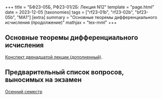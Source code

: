 +++
title = "БФ23-05Б, РФ23-01/2Б: Лекция N12"
template = "page.html"
date = 2023-12-05
[taxonomies]
tags = ["rf23-01b", "rf23-02b", "bf23-05b", "MA1"]
[extra]
summary = "Основные теоремы дифференциального исчисления (продолжение)"
mathjax = "tex-mml"
+++

<!-- more -->

## Основные теоремы дифференциального исчисления

[Конспект двенадцатой лекции (дополненный)](/MA1_Lecture_12_final.pdf). 

## Предварительный список вопросов, выносимых на экзамен

[Осенний семестр](questions_I.pdf)
